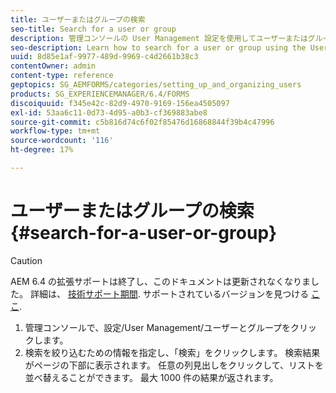 ```yaml
---
title: ユーザーまたはグループの検索
seo-title: Search for a user or group
description: 管理コンソールの User Management 設定を使用してユーザーまたはグループを検索する方法について説明します。
seo-description: Learn how to search for a user or group using the User Management settings in the administration console.
uuid: 8d85e1af-9977-489d-9969-c4d2661b38c3
contentOwner: admin
content-type: reference
geptopics: SG_AEMFORMS/categories/setting_up_and_organizing_users
products: SG_EXPERIENCEMANAGER/6.4/FORMS
discoiquuid: f345e42c-82d9-4970-9169-156ea4505097
exl-id: 53aa6c11-0d73-4d95-a0b3-cf369883abe8
source-git-commit: c5b816d74c6f02f85476d16868844f39b4c47996
workflow-type: tm+mt
source-wordcount: '116'
ht-degree: 17%

---
```


# ユーザーまたはグループの検索 {#search-for-a-user-or-group}

>[!CAUTION]
>
>AEM 6.4 の拡張サポートは終了し、このドキュメントは更新されなくなりました。 詳細は、 [技術サポート期間](https://helpx.adobe.com/jp/support/programs/eol-matrix.html). サポートされているバージョンを見つける [ここ](https://experienceleague.adobe.com/docs/?lang=ja).

1. 管理コンソールで、設定/User Management/ユーザーとグループをクリックします。
1. 検索を絞り込むための情報を指定し、「検索」をクリックします。 検索結果がページの下部に表示されます。 任意の列見出しをクリックして、リストを並べ替えることができます。 最大 1000 件の結果が返されます。
